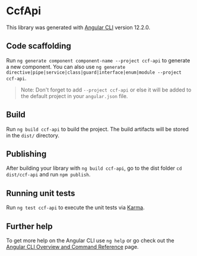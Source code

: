 # CcfApi

This library was generated with [Angular CLI](https://github.com/angular/angular-cli) version 12.2.0.

## Code scaffolding

Run `ng generate component component-name --project ccf-api` to generate a new component. You can also use `ng generate directive|pipe|service|class|guard|interface|enum|module --project ccf-api`.
> Note: Don't forget to add `--project ccf-api` or else it will be added to the default project in your `angular.json` file. 

## Build

Run `ng build ccf-api` to build the project. The build artifacts will be stored in the `dist/` directory.

## Publishing

After building your library with `ng build ccf-api`, go to the dist folder `cd dist/ccf-api` and run `npm publish`.

## Running unit tests

Run `ng test ccf-api` to execute the unit tests via [Karma](https://karma-runner.github.io).

## Further help

To get more help on the Angular CLI use `ng help` or go check out the [Angular CLI Overview and Command Reference](https://angular.io/cli) page.
